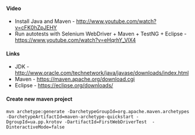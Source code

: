 #### Video
* Install Java and Maven  - http://www.youtube.com/watch?v=cFK0hZpJEHY
* Run autotests with Selenium WebDriver + Maven + TestNG + Eclipse - https://www.youtube.com/watch?v=eHqrhY_VlX4

#### Links
* JDK - http://www.oracle.com/technetwork/java/javase/downloads/index.html
* Maven - https://maven.apache.org/download.cgi
* Eclipse - https://eclipse.org/downloads/

#### Create new maven project
```
mvn archetype:generate -DarchetypeGroupId=org.apache.maven.archetypes -DarchetypeArtifactId=maven-archetype-quickstart -DgroupId=ua.pp.krotov -DartifactId=FirstWebDriverTest  -DinteractiveMode=false
```
